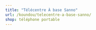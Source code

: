 ```yaml
---
title: "Télécentre À base Sanno"
url: /koundou/telecentre-a-base-sanno/
shop: téléphone portable
---
```

